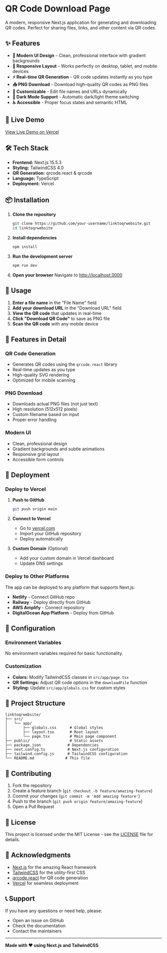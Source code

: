 # QR Code Download Page

A modern, responsive Next.js application for generating and downloading QR codes. Perfect for sharing files, links, and other content via QR codes.

## ✨ Features

- **🎨 Modern UI Design** - Clean, professional interface with gradient backgrounds
- **📱 Responsive Layout** - Works perfectly on desktop, tablet, and mobile devices
- **⚡ Real-time QR Generation** - QR code updates instantly as you type
- **📥 PNG Download** - Download high-quality QR codes as PNG files
- **🎯 Customizable** - Edit file names and URLs dynamically
- **🌙 Dark Mode Support** - Automatic dark/light theme switching
- **♿ Accessible** - Proper focus states and semantic HTML

## 🚀 Live Demo

[View Live Demo on Vercel](https://your-app-name.vercel.app)

## 🛠️ Tech Stack

- **Frontend:** Next.js 15.5.3
- **Styling:** TailwindCSS 4.0
- **QR Generation:** qrcode.react & qrcode
- **Language:** TypeScript
- **Deployment:** Vercel

## 📦 Installation

1. **Clone the repository**
   ```bash
   git clone https://github.com/your-username/linktoqrwebsite.git
   cd linktoqrwebsite
   ```

2. **Install dependencies**
   ```bash
   npm install
   ```

3. **Run the development server**
   ```bash
   npm run dev
   ```

4. **Open your browser**
   Navigate to [http://localhost:3000](http://localhost:3000)

## 🎯 Usage

1. **Enter a file name** in the "File Name" field
2. **Add your download URL** in the "Download URL" field
3. **View the QR code** that updates in real-time
4. **Click "Download QR Code"** to save as PNG file
5. **Scan the QR code** with any mobile device

## 📱 Features in Detail

### QR Code Generation
- Generates QR codes using the `qrcode.react` library
- Real-time updates as you type
- High-quality SVG rendering
- Optimized for mobile scanning

### PNG Download
- Downloads actual PNG files (not just text)
- High resolution (512x512 pixels)
- Custom filename based on input
- Proper error handling

### Modern UI
- Clean, professional design
- Gradient backgrounds and subtle animations
- Responsive grid layout
- Accessible form controls

## 🚀 Deployment

### Deploy to Vercel

1. **Push to GitHub**
   ```bash
   git push origin main
   ```

2. **Connect to Vercel**
   - Go to [vercel.com](https://vercel.com)
   - Import your GitHub repository
   - Deploy automatically

3. **Custom Domain** (Optional)
   - Add your custom domain in Vercel dashboard
   - Update DNS settings

### Deploy to Other Platforms

The app can be deployed to any platform that supports Next.js:
- **Netlify** - Connect GitHub repo
- **Railway** - Deploy directly from GitHub
- **AWS Amplify** - Connect repository
- **DigitalOcean App Platform** - Deploy from GitHub

## 🔧 Configuration

### Environment Variables
No environment variables required for basic functionality.

### Customization
- **Colors:** Modify TailwindCSS classes in `src/app/page.tsx`
- **QR Settings:** Adjust QR code options in the `downloadFile` function
- **Styling:** Update `src/app/globals.css` for custom styles

## 📄 Project Structure

```
linktoqrwebsite/
├── src/
│   └── app/
│       ├── globals.css      # Global styles
│       ├── layout.tsx       # Root layout
│       └── page.tsx         # Main page component
├── public/                  # Static assets
├── package.json            # Dependencies
├── next.config.ts          # Next.js configuration
├── tailwind.config.js      # TailwindCSS configuration
└── README.md              # This file
```

## 🤝 Contributing

1. Fork the repository
2. Create a feature branch (`git checkout -b feature/amazing-feature`)
3. Commit your changes (`git commit -m 'Add amazing feature'`)
4. Push to the branch (`git push origin feature/amazing-feature`)
5. Open a Pull Request

## 📝 License

This project is licensed under the MIT License - see the [LICENSE](LICENSE) file for details.

## 🙏 Acknowledgments

- [Next.js](https://nextjs.org/) for the amazing React framework
- [TailwindCSS](https://tailwindcss.com/) for the utility-first CSS
- [qrcode.react](https://github.com/zpao/qrcode.react) for QR code generation
- [Vercel](https://vercel.com/) for seamless deployment

## 📞 Support

If you have any questions or need help, please:
- Open an issue on GitHub
- Check the documentation
- Contact the maintainers

---

**Made with ❤️ using Next.js and TailwindCSS**